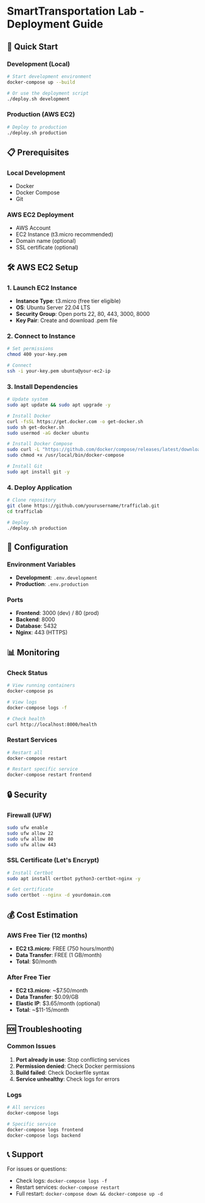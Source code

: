 # SmartTransportation Lab - Deployment Guide

## 🚀 Quick Start

### Development (Local)
```bash
# Start development environment
docker-compose up --build

# Or use the deployment script
./deploy.sh development
```

### Production (AWS EC2)
```bash
# Deploy to production
./deploy.sh production
```

## 📋 Prerequisites

### Local Development
- Docker
- Docker Compose
- Git

### AWS EC2 Deployment
- AWS Account
- EC2 Instance (t3.micro recommended)
- Domain name (optional)
- SSL certificate (optional)

## 🛠️ AWS EC2 Setup

### 1. Launch EC2 Instance
- **Instance Type**: t3.micro (free tier eligible)
- **OS**: Ubuntu Server 22.04 LTS
- **Security Group**: Open ports 22, 80, 443, 3000, 8000
- **Key Pair**: Create and download .pem file

### 2. Connect to Instance
```bash
# Set permissions
chmod 400 your-key.pem

# Connect
ssh -i your-key.pem ubuntu@your-ec2-ip
```

### 3. Install Dependencies
```bash
# Update system
sudo apt update && sudo apt upgrade -y

# Install Docker
curl -fsSL https://get.docker.com -o get-docker.sh
sudo sh get-docker.sh
sudo usermod -aG docker ubuntu

# Install Docker Compose
sudo curl -L "https://github.com/docker/compose/releases/latest/download/docker-compose-$(uname -s)-$(uname -m)" -o /usr/local/bin/docker-compose
sudo chmod +x /usr/local/bin/docker-compose

# Install Git
sudo apt install git -y
```

### 4. Deploy Application
```bash
# Clone repository
git clone https://github.com/yourusername/trafficlab.git
cd trafficlab

# Deploy
./deploy.sh production
```

## 🔧 Configuration

### Environment Variables
- **Development**: `.env.development`
- **Production**: `.env.production`

### Ports
- **Frontend**: 3000 (dev) / 80 (prod)
- **Backend**: 8000
- **Database**: 5432
- **Nginx**: 443 (HTTPS)

## 📊 Monitoring

### Check Status
```bash
# View running containers
docker-compose ps

# View logs
docker-compose logs -f

# Check health
curl http://localhost:8000/health
```

### Restart Services
```bash
# Restart all
docker-compose restart

# Restart specific service
docker-compose restart frontend
```

## 🔒 Security

### Firewall (UFW)
```bash
sudo ufw enable
sudo ufw allow 22
sudo ufw allow 80
sudo ufw allow 443
```

### SSL Certificate (Let's Encrypt)
```bash
# Install Certbot
sudo apt install certbot python3-certbot-nginx -y

# Get certificate
sudo certbot --nginx -d yourdomain.com
```

## 💰 Cost Estimation

### AWS Free Tier (12 months)
- **EC2 t3.micro**: FREE (750 hours/month)
- **Data Transfer**: FREE (1 GB/month)
- **Total**: $0/month

### After Free Tier
- **EC2 t3.micro**: ~$7.50/month
- **Data Transfer**: $0.09/GB
- **Elastic IP**: $3.65/month (optional)
- **Total**: ~$11-15/month

## 🆘 Troubleshooting

### Common Issues
1. **Port already in use**: Stop conflicting services
2. **Permission denied**: Check Docker permissions
3. **Build failed**: Check Dockerfile syntax
4. **Service unhealthy**: Check logs for errors

### Logs
```bash
# All services
docker-compose logs

# Specific service
docker-compose logs frontend
docker-compose logs backend
```

## 📞 Support

For issues or questions:
- Check logs: `docker-compose logs -f`
- Restart services: `docker-compose restart`
- Full restart: `docker-compose down && docker-compose up -d`
